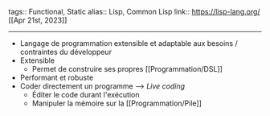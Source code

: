 tags:: Functional, Static
alias:: Lisp, Common Lisp
link:: https://lisp-lang.org/
[[Apr 21st, 2023]]
***

- Langage de programmation extensible et adaptable aux besoins / contraintes du développeur
- Extensible
	- Permet de construire ses propres [[Programmation/DSL]]
- Performant et robuste
- Coder directement un programme --> *Live coding*
	- Éditer le code durant l'exécution
	- Manipuler la mémoire sur la [[Programmation/Pile]]